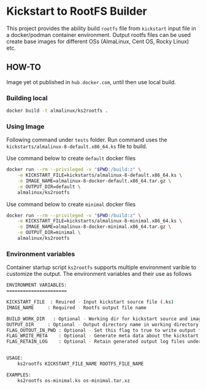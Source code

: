 # Kickstart to RootFS Builder

This project provides the ability build `rootfs` file from `kickstart` input file in a docker/podman container environment. Output rootfs files can be used create base images for different OSs (AlmaLinux, Cent OS, Rocky Linux) etc.

## HOW-TO

Image yet ot published in `hub.docker.com`, until then use local build.

### Building local

```sh
docker build -t almalinux/ks2rootfs .
```

### Using Image

Following command under `tests` folder. Run command uses the `kickstarts/almalinux-8-default.x86_64.ks` file to build.

Use command below to create `default` docker files

```sh
docker run --rm --privileged -v "$PWD:/build:z" \
    -e KICKSTART_FILE=kickstarts/almalinux-8-default.x86_64.ks \
    -e IMAGE_NAME=almalinux-8-docker-default.x86_64.tar.gz \
    -e OUTPUT_DIR=default \
    almalinux/ks2rootfs
```

Use command below to create `minimal` docker files

```sh
docker run --rm --privileged -v "$PWD:/build:z" \
    -e KICKSTART_FILE=kickstarts/almalinux-8-minimal.x86_64.ks \
    -e IMAGE_NAME=almalinux-8-docker-minimal.x86_64.tar.gz \
    -e OUTPUT_DIR=minimal \
    almalinux/ks2rootfs
```

### Environment variables

Container startup script `ks2rootfs` supports multiple environment varible to customize the output. The environment variables and their use as follows

```sh
ENVIRONMENT VARIABLES:
======================

KICKSTART_FILE  : Reuired - Input kickstart source file (.ks)
IMAGE_NAME     : Required - Rootfs output file name 

BUILD_WORK_DIR   : Optional - Working dir for kickstart source and image destination. Defaults to current directory.
OUTPUT_DIR     : Optional - Output directory name in working directory. Ddefault value is 'result'.
FLAG_OUTOUT_IN_PWD : Optional - Set this flag to true to write output files in current working directory. Default value is false. When value is set to `true`, any value passed to `OUTPUT_DIR` will be ignored.
FLAG_WRITE_META    : Optional - Generate meta data about the kickstart build system. Default value is true.
FLAG_RETAIN_LOG    : Optional - Retain generated output log files under 'logs' output directory. Default value is false.


USAGE:
    ks2rootfs KICKSTART_FILE_NAME ROOTFS_FILE_NAME

EXAMPLES:
    ks2rootfs os-minimal.ks os-minimal.tar.xz
```
